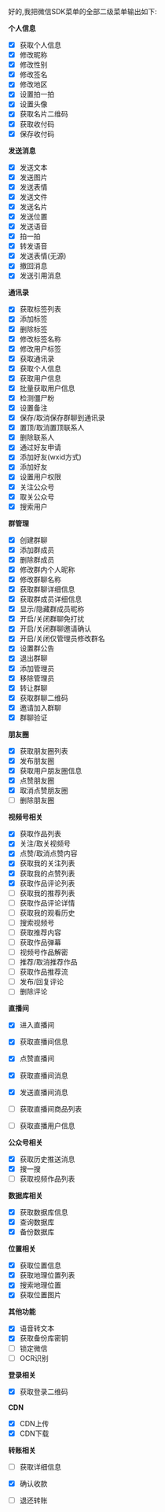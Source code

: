 好的,我把微信SDK菜单的全部二级菜单输出如下:

**个人信息**
-  [x] 获取个人信息
-  [x] 修改昵称  
-  [x] 修改性别
-  [x] 修改签名
-  [x] 修改地区
-  [x] 设置拍一拍
-  [x] 设置头像
-  [x] 获取名片二维码
-  [x] 获取收付码
-  [x] 保存收付码

**发送消息**  
-  [x] 发送文本
-  [x] 发送图片
-  [x] 发送表情
-  [x] 发送文件
-  [x] 发送名片
-  [x] 发送位置
-  [x] 发送语音
-  [x] 拍一拍
-  [x] 转发语音
-  [x] 发送表情(无源)
-  [x] 撤回消息
-  [x] 发送引用消息

**通讯录**
-  [x] 获取标签列表
-  [x] 添加标签
-  [x] 删除标签
-  [x] 修改标签名称
-  [x] 修改用户标签
-  [x] 获取通讯录  
-  [x] 获取个人信息
-  [x] 获取用户信息
-  [x] 批量获取用户信息
-  [x] 检测僵尸粉
-  [x] 设置备注
-  [x] 保存/取消保存群聊到通讯录
-  [x] 置顶/取消置顶联系人
-  [x] 删除联系人
-  [x] 通过好友申请
-  [x] 添加好友(wxid方式)
-  [x] 添加好友
-  [x] 设置用户权限
-  [x] 关注公众号
-  [x] 取关公众号  
-  [x] 搜索用户

**群管理**
-  [x] 创建群聊
-  [x] 添加群成员
-  [x] 删除群成员
-  [x] 修改群内个人昵称
-  [x] 修改群聊名称
-  [x] 获取群聊详细信息
-  [x] 获取群成员详细信息
-  [x] 显示/隐藏群成员昵称
-  [x] 开启/关闭群聊免打扰
-  [x] 开启/关闭群聊邀请确认
-  [x] 开启/关闭仅管理员修改群名
-  [x] 设置群公告
-  [x] 退出群聊
-  [x] 添加管理员
-  [x] 移除管理员
-  [x] 转让群聊
-  [x] 获取群聊二维码
-  [x] 邀请加入群聊
-  [x] 群聊验证

**朋友圈**
-  [x] 获取朋友圈列表
-  [x] 发布朋友圈
-  [x] 获取用户朋友圈信息
-  [x] 点赞朋友圈
-  [x] 取消点赞朋友圈
-  [ ] 删除朋友圈

**视频号相关**
-  [x] 获取作品列表
-  [x] 关注/取关视频号
-  [x] 点赞/取消点赞内容
-  [x] 获取我的关注列表
-  [x] 获取我的点赞列表
-  [x] 获取作品评论列表
-  [ ] 获取我的推荐列表
-  [ ] 获取作品评论详情
-  [ ] 获取我的观看历史
-  [ ] 搜索视频号
-  [ ] 获取推荐内容
-  [ ] 获取作品弹幕
-  [ ] 视频号作品解密
-  [ ] 推荐/取消推荐作品
-  [ ] 获取作品推荐流
-  [ ] 发布/回复评论
-  [ ] 删除评论

**直播间**
-  [x] 进入直播间
-  [x] 获取直播间信息
-  [x] 点赞直播间
-  [x] 获取直播间消息
-  [x] 发送直播间消息
-  [ ] 获取直播间商品列表
-  [ ] 获取直播用户信息


**公众号相关**
-  [x] 获取历史推送消息
-  [x] 搜一搜
-  [ ] 获取视频作品列表

**数据库相关** 
-  [x] 获取数据库信息
-  [x] 查询数据库
-  [x] 备份数据库

**位置相关**
-  [x] 获取位置信息
-  [x] 获取地理位置列表
-  [x] 搜索地理位置
-  [x] 获取位置图片

**其他功能**
-  [x] 语音转文本
-  [x] 获取备份库密钥
-  [ ] 锁定微信
-  [ ] OCR识别

**登录相关**
-  [x] 获取登录二维码

**CDN**
-  [x] CDN上传
-  [x] CDN下载

**转账相关**
-  [ ] 获取详细信息
-  [x] 确认收款
-  [ ] 退还转账

